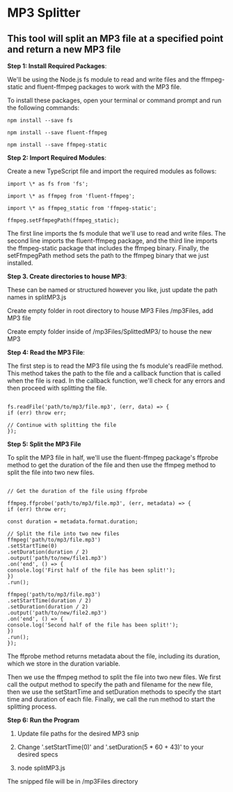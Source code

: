 
# MP3 Splitter

## This tool will split an MP3 file at a specified point and return a new MP3 file

**Step 1: Install Required Packages**:

We'll be using the Node.js fs module to read and
write files and the ffmpeg-static and fluent-ffmpeg
packages to work with the MP3 file.

To install these packages, open your terminal or command prompt and run the following commands:

```
npm install --save fs

npm install --save fluent-ffmpeg

npm install --save ffmpeg-static

```

**Step 2: Import Required Modules**:

Create a new TypeScript file and
import the required modules as follows:

```
import \* as fs from 'fs';

import \* as ffmpeg from 'fluent-ffmpeg';

import \* as ffmpeg_static from 'ffmpeg-static';

ffmpeg.setFfmpegPath(ffmpeg_static);

```

The first line imports the fs module that we'll use to read and write files. The second line imports the fluent-ffmpeg package, and the third line imports the ffmpeg-static package that includes the ffmpeg binary. Finally, the setFfmpegPath method sets the path to the ffmpeg binary that we just installed.

**Step 3. Create directories to house MP3**:

These can be named or structured however you like, just update the path names in splitMP3.js

Create empty folder in root directory to house MP3 Files /mp3Files, add MP3 file

Create empty folder inside of /mp3Files/SplittedMP3/ to house the new MP3

**Step 4: Read the MP3 File**:

The first step is to read the MP3 file using the fs module's readFile method. This method takes the path to the file and a callback function that is called when the file is read. In the callback function, we'll check for any errors and then proceed with splitting the file.

```

fs.readFile('path/to/mp3/file.mp3', (err, data) => {
if (err) throw err;

// Continue with splitting the file
});

```

**Step 5: Split the MP3 File**

To split the MP3 file in half, we'll use the fluent-ffmpeg package's ffprobe method to get the duration of the file and then use the ffmpeg method to split the file into two new files.

```

// Get the duration of the file using ffprobe

ffmpeg.ffprobe('path/to/mp3/file.mp3', (err, metadata) => {
if (err) throw err;

const duration = metadata.format.duration;

// Split the file into two new files
ffmpeg('path/to/mp3/file.mp3')
.setStartTime(0)
.setDuration(duration / 2)
.output('path/to/new/file1.mp3')
.on('end', () => {
console.log('First half of the file has been split!');
})
.run();

ffmpeg('path/to/mp3/file.mp3')
.setStartTime(duration / 2)
.setDuration(duration / 2)
.output('path/to/new/file2.mp3')
.on('end', () => {
console.log('Second half of the file has been split!');
})
.run();
});

```

The ffprobe method returns metadata about the file, including its duration, which we store in the duration variable.

Then we use the ffmpeg method to split the file into two new files. We first call the output method to specify the path and filename for the new file, then we use the setStartTime and setDuration methods to specify the start time and duration of each file. Finally, we call the run method to start the splitting process.

**Step 6: Run the Program**

1. Update file paths for the desired MP3 snip

2. Change '.setStartTime(0)' and '.setDuration(5 \* 60 + 43)' to your desired specs

3. node splitMP3.js

The snipped file will be in /mp3Files directory
